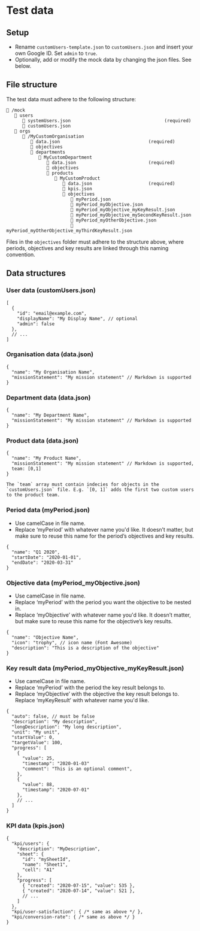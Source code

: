# Test data

## Setup

- Rename `customUsers-template.json` to `customUsers.json` and insert your own Google ID. Set `admin` to `true`.
- Optionally, add or modify the mock data by changing the json files. See below.

## File structure

The test data must adhere to the following structure:

```
📁 /mock
   📁 users
      📄 systemUsers.json                                   (required)
      📄 customUsers.json
   📁 orgs
      📁 /MyCustomOrganisation
         📄 data.json                                 (required)
         📁 objectives
         📁 departments
            📁 MyCustomDepartment
               📄 data.json                           (required)
               📁 objectives
               📁 products
                  📁 MyCustomProduct
                     📄 data.json                     (required)
                     📄 kpis.json
                     📁 objectives
                        📄 myPeriod.json
                        📄 myPeriod_myObjective.json
                        📄 myPeriod_myObjective_myKeyResult.json
                        📄 myPeriod_myObjective_mySecondKeyResult.json
                        📄 myPeriod_myOtherObjective.json
                        📄 myPeriod_myOtherObjective_myThirdKeyResult.json
```

Files in the `objectives` folder must adhere to the structure above, where periods, objectives and key results are linked through this naming convention.

## Data structures

### User data (customUsers.json)

```
[
  {
    "id": "email@example.com",
    "displayName": "My Display Name", // optional
    "admin": false
  },
  // ...
]
```

### Organisation data (data.json)

```
{
  "name": "My Organisation Name",
  "missionStatement": "My mission statement" // Markdown is supported
}
```

### Department data (data.json)

```
{
  "name": "My Department Name",
  "missionStatement": "My mission statement" // Markdown is supported
}
```

### Product data (data.json)

```
{
  "name": "My Product Name",
  "missionStatement": "My mission statement" // Markdown is supported,
  team: [0,1]
}

The `team` array must contain indecies for objects in the `customUsers.json` file. E.g. `[0, 1]` adds the first two custom users to the product team.
```

### Period data (myPeriod.json)

- Use camelCase in file name.
- Replace ‘myPeriod’ with whatever name you'd like. It doesn’t matter, but make sure to reuse this name for the period’s objectives and key results.

```
{
  "name": "Q1 2020",
  "startDate": "2020-01-01",
  "endDate": "2020-03-31"
}
```

### Objective data (myPeriod_myObjective.json)

- Use camelCase in file name.
- Replace ‘myPeriod’ with the period you want the objective to be nested in.
- Replace ‘myObjective’ with whatever name you'd like. It doesn’t matter, but make sure to reuse this name for the objective’s key results.

```
{
  "name": "Objective Name",
  "icon": "trophy", // icon name (Font Awesome)
  "description": "This is a description of the objective"
}
```

### Key result data (myPeriod_myObjective_myKeyResult.json)

- Use camelCase in file name.
- Replace ‘myPeriod’ with the period the key result belongs to.
- Replace ‘myObjective’ with the objective the key result belongs to.
  Replace ‘myKeyResult’ with whatever name you'd like.

```
{
  "auto": false, // must be false
  "description": "My description",
  "longDescription": "My long description",
  "unit": "My unit",
  "startValue": 0,
  "targetValue": 100,
  "progress": [
    {
      "value": 25,
      "timestamp": "2020-01-03"
      "comment": "This is an optional comment",
    },
    {
      "value": 88,
      "timestamp": "2020-07-01"
    },
    // ...
  ]
}
```

### KPI data (kpis.json)

```
{
  "kpi/users": {
    "description": "MyDescription",
    "sheet": {
      "id": "mySheetId",
      "name": "Sheet1",
      "cell": "A1"
    },
    "progress": [
      { "created": "2020-07-15", "value": 535 },
      { "created": "2020-07-14", "value": 521 },
      // ...
    ]
  },
  "kpi/user-satisfaction": { /* same as above */ },
  "kpi/conversion-rate": { /* same as above */ }
}
```
